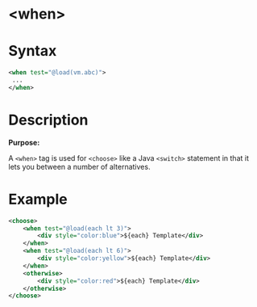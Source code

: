# &lt;when>
Syntax
======
```xml
<when test="@load(vm.abc)">
 ...
</when>
```

Description
===========
**Purpose:**

A `<when>` tag is used for `<choose>` like a Java `<switch>` statement in that it lets you between a number of alternatives.

Example
=======
```xml
<choose>
	<when test="@load(each lt 3)">
		<div style="color:blue">${each} Template</div>
	</when>
	<when test="@load(each lt 6)">
		<div style="color:yellow">${each} Template</div>
	</when>
	<otherwise>
		<div style="color:red">${each} Template</div>
	</otherwise>
</choose>
```
